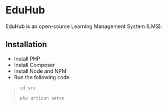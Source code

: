 # EduHub

EduHub is an open-source Learning Management System (LMS).

## Installation
- Install PHP
- Install Composer
- Install Node and NPM
- Run the following code
> ```
> cd src
> ```
> ```
> php artisan serve
> ```
